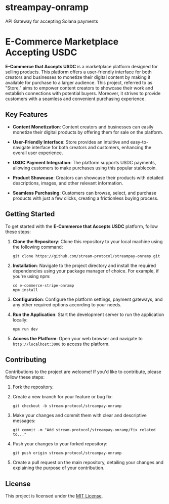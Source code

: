 # streampay-onramp
 API Gateway for accepting Solana payments

# E-Commerce Marketplace Accepting USDC

**E-Commerce that Accepts USDC** is a marketplace platform designed for selling products. This platform offers a user-friendly interface for both creators and businesses to monetize their digital content by making it available for purchase to a larger audience. This project, referred to as "Store," aims to empower content creators to showcase their work and establish connections with potential buyers. Moreover, it strives to provide customers with a seamless and convenient purchasing experience.

## Key Features

- **Content Monetization**: Content creators and businesses can easily monetize their digital products by offering them for sale on the platform.

- **User-Friendly Interface**: Store provides an intuitive and easy-to-navigate interface for both creators and customers, enhancing the overall user experience.

- **USDC Payment Integration**: The platform supports USDC payments, allowing customers to make purchases using this popular stablecoin.

- **Product Showcase**: Creators can showcase their products with detailed descriptions, images, and other relevant information.

- **Seamless Purchasing**: Customers can browse, select, and purchase products with just a few clicks, creating a frictionless buying process.

## Getting Started

To get started with the **E-Commerce that Accepts USDC** platform, follow these steps:

1. **Clone the Repository**: Clone this repository to your local machine using the following command:
   ```
   git clone https://github.com/stream-protocol/streampay-onramp.git
   ```

2. **Installation**: Navigate to the project directory and install the required dependencies using your package manager of choice. For example, if you're using npm:
   ```
   cd e-commerce-stripe-onramp
   npm install  
   ```

3. **Configuration**: Configure the platform settings, payment gateways, and any other required options according to your needs.

4. **Run the Application**: Start the development server to run the application locally:
   ```
   npm run dev
   ```

5. **Access the Platform**: Open your web browser and navigate to `http://localhost:3000` to access the platform.

## Contributing

Contributions to the project are welcome! If you'd like to contribute, please follow these steps:

1. Fork the repository.

2. Create a new branch for your feature or bug fix:
   ```      
   git checkout -b stream-protocol/streampay-onramp
   ```

3. Make your changes and commit them with clear and descriptive messages:
   ```
   git commit -m "Add stream-protocol/streampay-onramp/fix related to..."
   ```

4. Push your changes to your forked repository:
   ```
   git push origin stream-protocol/streampay-onramp
   ```

5. Create a pull request on the main repository, detailing your changes and explaining the purpose of your contribution.

## License

This project is licensed under the [MIT License](LICENSE). 
         

